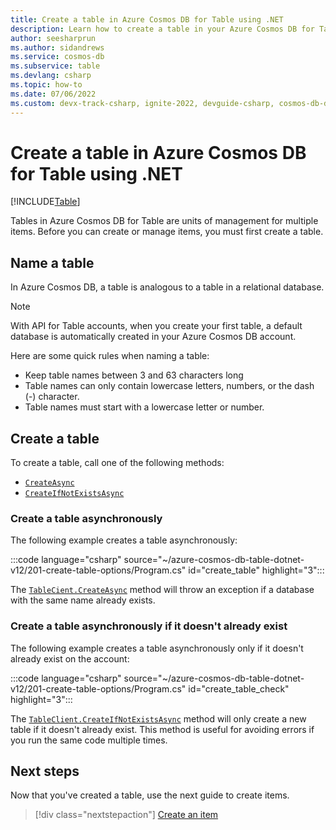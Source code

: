 ```yaml
---
title: Create a table in Azure Cosmos DB for Table using .NET
description: Learn how to create a table in your Azure Cosmos DB for Table account using the .NET SDK
author: seesharprun
ms.author: sidandrews
ms.service: cosmos-db
ms.subservice: table
ms.devlang: csharp
ms.topic: how-to
ms.date: 07/06/2022
ms.custom: devx-track-csharp, ignite-2022, devguide-csharp, cosmos-db-dev-journey
---
```


# Create a table in Azure Cosmos DB for Table using .NET

[!INCLUDE[Table](../includes/appliesto-table.md)]

Tables in Azure Cosmos DB for Table are units of management for multiple items. Before you can create or manage items, you must first create a table.

## Name a table

In Azure Cosmos DB, a table is analogous to a table in a relational database.

> [!NOTE]
> With API for Table accounts, when you create your first table, a default database is automatically created in your Azure Cosmos DB account.

Here are some quick rules when naming a table:

- Keep table names between 3 and 63 characters long
- Table names can only contain lowercase letters, numbers, or the dash (-) character.
- Table names must start with a lowercase letter or number.

## Create a table

To create a table, call one of the following methods:

- [``CreateAsync``](#create-a-table-asynchronously)
- [``CreateIfNotExistsAsync``](#create-a-table-asynchronously-if-it-doesnt-already-exist)

### Create a table asynchronously

The following example creates a table asynchronously:

:::code language="csharp" source="~/azure-cosmos-db-table-dotnet-v12/201-create-table-options/Program.cs" id="create_table" highlight="3":::

The [``TableCient.CreateAsync``](/dotnet/api/azure.data.tables.tableclient.createasync) method will throw an exception if a database with the same name already exists.

### Create a table asynchronously if it doesn't already exist

The following example creates a table asynchronously only if it doesn't already exist on the account:

:::code language="csharp" source="~/azure-cosmos-db-table-dotnet-v12/201-create-table-options/Program.cs" id="create_table_check" highlight="3":::

The [``TableClient.CreateIfNotExistsAsync``](/dotnet/api/azure.data.tables.tableclient.createifnotexistsasync) method will only create a new table if it doesn't already exist. This method is useful for avoiding errors if you run the same code multiple times.

## Next steps

Now that you've created a table, use the next guide to create items.

> [!div class="nextstepaction"]
> [Create an item](how-to-dotnet-create-item.md)
